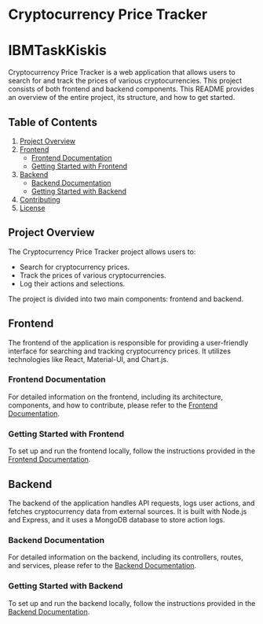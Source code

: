 # Cryptocurrency Price Tracker

# IBMTaskKiskis

Cryptocurrency Price Tracker is a web application that allows users to search for and track the prices of various cryptocurrencies. This project consists of both frontend and backend components. This README provides an overview of the entire project, its structure, and how to get started.

## Table of Contents

1. [Project Overview](#project-overview)
2. [Frontend](#frontend)
   - [Frontend Documentation](#frontend-documentation)
   - [Getting Started with Frontend](#getting-started-with-frontend)
3. [Backend](#backend)
   - [Backend Documentation](#backend-documentation)
   - [Getting Started with Backend](#getting-started-with-backend)
4. [Contributing](#contributing)
5. [License](#license)

## Project Overview

The Cryptocurrency Price Tracker project allows users to:

- Search for cryptocurrency prices.
- Track the prices of various cryptocurrencies.
- Log their actions and selections.

The project is divided into two main components: frontend and backend.

## Frontend

The frontend of the application is responsible for providing a user-friendly interface for searching and tracking cryptocurrency prices. It utilizes technologies like React, Material-UI, and Chart.js.

### Frontend Documentation

For detailed information on the frontend, including its architecture, components, and how to contribute, please refer to the [Frontend Documentation](client/README.md).

### Getting Started with Frontend

To set up and run the frontend locally, follow the instructions provided in the [Frontend Documentation](client/README.md#getting-started).

## Backend

The backend of the application handles API requests, logs user actions, and fetches cryptocurrency data from external sources. It is built with Node.js and Express, and it uses a MongoDB database to store action logs.

### Backend Documentation

For detailed information on the backend, including its controllers, routes, and services, please refer to the [Backend Documentation](server/README.md).

### Getting Started with Backend

To set up and run the backend locally, follow the instructions provided in the [Backend Documentation](server/README.md#getting-started).
